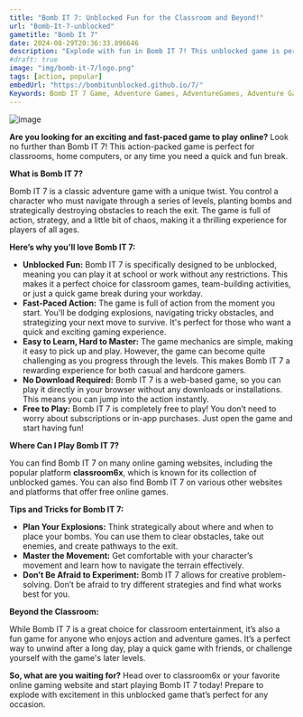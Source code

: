 ```yaml
---
title: "Bomb IT 7: Unblocked Fun for the Classroom and Beyond!"
url: "Bomb-It-7-unblocked"
gametitle: "Bomb It 7"
date: 2024-08-29T20:36:33.896646
description: "Explode with fun in Bomb IT 7! This unblocked game is perfect for classroom fun or just a quick blast of action. Play online for free now!"
#draft: true
image: "img/bomb-it-7/logo.png"
tags: [action, popular]
embedUrl: "https://bombitunblocked.github.io/7/"
Keywords: Bomb IT 7 Game, Adventure Games, AdventureGames, Adventure Games Pc, AdventureGamesPc, Adventure Games Online, AdventureGamesOnline, Adventure Games Free, AdventureGamesFree, Bomb IT 7 unblocked, Bomb IT 7 game online, Bomb IT 7 download, Bomb IT 7 free, now.gg, Bomb IT 7 free play, Bomb IT 7 gameplay, Bomb IT 7 full game, Bomb IT 7 pc, classroom6x
---
```


![image](https://github.com/user-attachments/assets/7664a815-b187-4c4e-878b-ce3746b8956e)

**Are you looking for an exciting and fast-paced game to play online?**  Look no further than Bomb IT 7! This action-packed game is perfect for classrooms, home computers, or any time you need a quick and fun break.  

**What is Bomb IT 7?**

Bomb IT 7 is a classic adventure game with a unique twist. You control a character who must navigate through a series of levels, planting bombs and strategically destroying obstacles to reach the exit. The game is full of action, strategy, and a little bit of chaos, making it a thrilling experience for players of all ages.

**Here’s why you’ll love Bomb IT 7:**

* **Unblocked Fun:**  Bomb IT 7 is specifically designed to be unblocked, meaning you can play it at school or work without any restrictions. This makes it a perfect choice for classroom games, team-building activities, or just a quick game break during your workday.
* **Fast-Paced Action:**  The game is full of action from the moment you start. You’ll be dodging explosions, navigating tricky obstacles, and strategizing your next move to survive.  It's perfect for those who want a quick and exciting gaming experience.
* **Easy to Learn, Hard to Master:** The game mechanics are simple, making it easy to pick up and play. However, the game can become quite challenging as you progress through the levels. This makes Bomb IT 7 a rewarding experience for both casual and hardcore gamers. 
* **No Download Required:** Bomb IT 7 is a web-based game, so you can play it directly in your browser without any downloads or installations. This means you can jump into the action instantly.
* **Free to Play:** Bomb IT 7 is completely free to play! You don’t need to worry about subscriptions or in-app purchases.  Just open the game and start having fun! 

**Where Can I Play Bomb IT 7?**

You can find Bomb IT 7 on many online gaming websites, including the popular platform **classroom6x**, which is known for its collection of unblocked games.  You can also find Bomb IT 7 on various other websites and platforms that offer free online games. 

**Tips and Tricks for Bomb IT 7:**

* **Plan Your Explosions:** Think strategically about where and when to place your bombs. You can use them to clear obstacles, take out enemies, and create pathways to the exit.
* **Master the Movement:** Get comfortable with your character’s movement and learn how to navigate the terrain effectively. 
* **Don’t Be Afraid to Experiment:** Bomb IT 7 allows for creative problem-solving. Don’t be afraid to try different strategies and find what works best for you. 

**Beyond the Classroom:**

While Bomb IT 7 is a great choice for classroom entertainment, it’s also a fun game for anyone who enjoys action and adventure games.  It’s a perfect way to unwind after a long day,  play a quick game with friends, or challenge yourself with the game's later levels. 

**So, what are you waiting for?**  Head over to classroom6x or your favorite online gaming website and start playing Bomb IT 7 today!  Prepare to explode with excitement in this unblocked game that’s perfect for any occasion.
